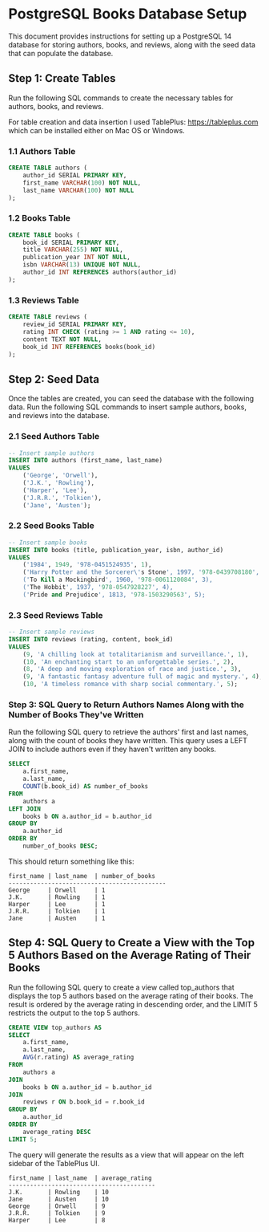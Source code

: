 # PostgreSQL Books Database Setup

This document provides instructions for setting up a PostgreSQL 14 database for storing authors, books, and reviews, along with the seed data that can populate the database.

## Step 1: Create Tables

Run the following SQL commands to create the necessary tables for authors, books, and reviews.

For table creation and data insertion I used TablePlus: https://tableplus.com which can be installed either on Mac OS or Windows.

### 1.1 Authors Table
```sql
CREATE TABLE authors (
    author_id SERIAL PRIMARY KEY,
    first_name VARCHAR(100) NOT NULL,
    last_name VARCHAR(100) NOT NULL
);
```

### 1.2 Books Table
```sql
CREATE TABLE books (
    book_id SERIAL PRIMARY KEY,
    title VARCHAR(255) NOT NULL,
    publication_year INT NOT NULL,
    isbn VARCHAR(13) UNIQUE NOT NULL,
    author_id INT REFERENCES authors(author_id)
);
```

### 1.3 Reviews Table
```sql
CREATE TABLE reviews (
    review_id SERIAL PRIMARY KEY,
    rating INT CHECK (rating >= 1 AND rating <= 10),
    content TEXT NOT NULL,
    book_id INT REFERENCES books(book_id)
);

```

## Step 2: Seed Data
Once the tables are created, you can seed the database with the following data. Run the following SQL commands to insert sample authors, books, and reviews into the database.

### 2.1 Seed Authors Table
```sql
-- Insert sample authors
INSERT INTO authors (first_name, last_name)
VALUES
    ('George', 'Orwell'),
    ('J.K.', 'Rowling'),
    ('Harper', 'Lee'),
    ('J.R.R.', 'Tolkien'),
    ('Jane', 'Austen');
```    
### 2.2 Seed Books Table
```sql
-- Insert sample books
INSERT INTO books (title, publication_year, isbn, author_id)
VALUES
    ('1984', 1949, '978-0451524935', 1),
    ('Harry Potter and the Sorcerer\'s Stone', 1997, '978-0439708180', 2),
    ('To Kill a Mockingbird', 1960, '978-0061120084', 3),
    ('The Hobbit', 1937, '978-0547928227', 4),
    ('Pride and Prejudice', 1813, '978-1503290563', 5);
```
### 2.3 Seed Reviews Table
```sql
-- Insert sample reviews
INSERT INTO reviews (rating, content, book_id)
VALUES
    (9, 'A chilling look at totalitarianism and surveillance.', 1),
    (10, 'An enchanting start to an unforgettable series.', 2),
    (8, 'A deep and moving exploration of race and justice.', 3),
    (9, 'A fantastic fantasy adventure full of magic and mystery.', 4),
    (10, 'A timeless romance with sharp social commentary.', 5);
```

### Step 3: SQL Query to Return Authors Names Along with the Number of Books They've Written
Run the following SQL query to retrieve the authors' first and last names, along with the count of books they have written. This query uses a LEFT JOIN to include authors even if they haven't written any books.

```sql
SELECT 
    a.first_name, 
    a.last_name, 
    COUNT(b.book_id) AS number_of_books
FROM 
    authors a
LEFT JOIN 
    books b ON a.author_id = b.author_id
GROUP BY 
    a.author_id
ORDER BY 
    number_of_books DESC;
```
This should return something like this:
```text
first_name | last_name  | number_of_books
--------------------------------------------
George     | Orwell     | 1
J.K.       | Rowling    | 1
Harper     | Lee        | 1
J.R.R.     | Tolkien    | 1
Jane       | Austen     | 1
```

## Step 4: SQL Query to Create a View with the Top 5 Authors Based on the Average Rating of Their Books
Run the following SQL query to create a view called top_authors that displays the top 5 authors based on the average rating of their books. The result is ordered by the average rating in descending order, and the LIMIT 5 restricts the output to the top 5 authors.

```sql
CREATE VIEW top_authors AS
SELECT 
    a.first_name, 
    a.last_name, 
    AVG(r.rating) AS average_rating
FROM 
    authors a
JOIN 
    books b ON a.author_id = b.author_id
JOIN 
    reviews r ON b.book_id = r.book_id
GROUP BY 
    a.author_id
ORDER BY 
    average_rating DESC
LIMIT 5;
```

The query will generate the results as a view that will appear on the left sidebar of the TablePlus UI.

```text
first_name | last_name  | average_rating
-----------------------------------------
J.K.       | Rowling    | 10
Jane       | Austen     | 10
George     | Orwell     | 9
J.R.R.     | Tolkien    | 9
Harper     | Lee        | 8
```
